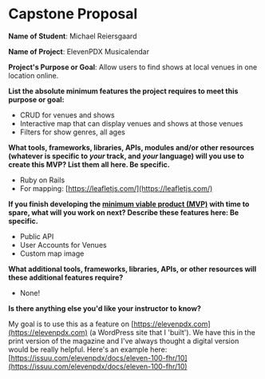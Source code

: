 # Capstone Proposal
**Name of Student**: Michael Reiersgaard

**Name of Project**: ElevenPDX Musicalendar

**Project's Purpose or Goal**: Allow users to find shows at local venues in one location online. 

**List the absolute minimum features the project requires to meet this purpose or goal:**

- CRUD for venues and shows
- Interactive map that can display venues and shows at those venues
- Filters for show genres, all ages

**What tools, frameworks, libraries, APIs, modules and/or other resources (whatever is specific to *your* track, and *your* language) will you use to create this MVP? List them all here. Be specific.**

- Ruby on Rails
- For mapping: [https://leafletjs.com/](https://leafletjs.com/)

**If you finish developing the [minimum viable product (MVP)](https://www.learnhowtoprogram.com/lessons/the-minimum-viable-product) with time to spare, what will you work on next? Describe these features here: Be specific.**

- Public API
- User Accounts for Venues
- Custom map image

**What additional tools, frameworks, libraries, APIs, or other resources will these additional features require?**

- None!

**Is there anything else you'd like your instructor to know?**

My goal is to use this as a feature on [https://elevenpdx.com](https://elevenpdx.com) (a WordPress site that I 'built'). We have this in the print version of the magazine and I've always thought a digital version would be really helpful. Here's an example here: [https://issuu.com/elevenpdx/docs/eleven-100-fhr/10](https://issuu.com/elevenpdx/docs/eleven-100-fhr/10)